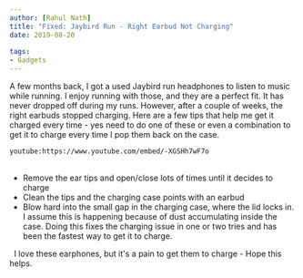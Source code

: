 ```yaml
---
author: [Rahul Nath]
title: "Fixed: Jaybird Run - Right Earbud Not Charging"
date: 2019-08-20
  
tags:
- Gadgets
---
```


A few months back, I got a used Jaybird run headphones to listen to music while running. I enjoy running with those, and they are a perfect fit. It has never dropped off during my runs. 
However, after a couple of weeks, the right earbuds stopped charging. Here are a few tips that help me get it charged every time - yes need to do one of these or even a combination to get it to charge every time I pop them back on the case.

`youtube:https://www.youtube.com/embed/-XGSHh7wF7o`
<br />  

- Remove the ear tips and open/close lots of times until it decides to charge    
- Clean the tips and the charging case points with an earbud   
- Blow hard into the small gap in the charging case, where the lid locks in. I assume this is happening because of dust accumulating inside the case. Doing this fixes the charging issue in one or two tries and has been the fastest way to get it to charge.    

 
I love these earphones, but it's a pain to get them to charge - Hope this helps.